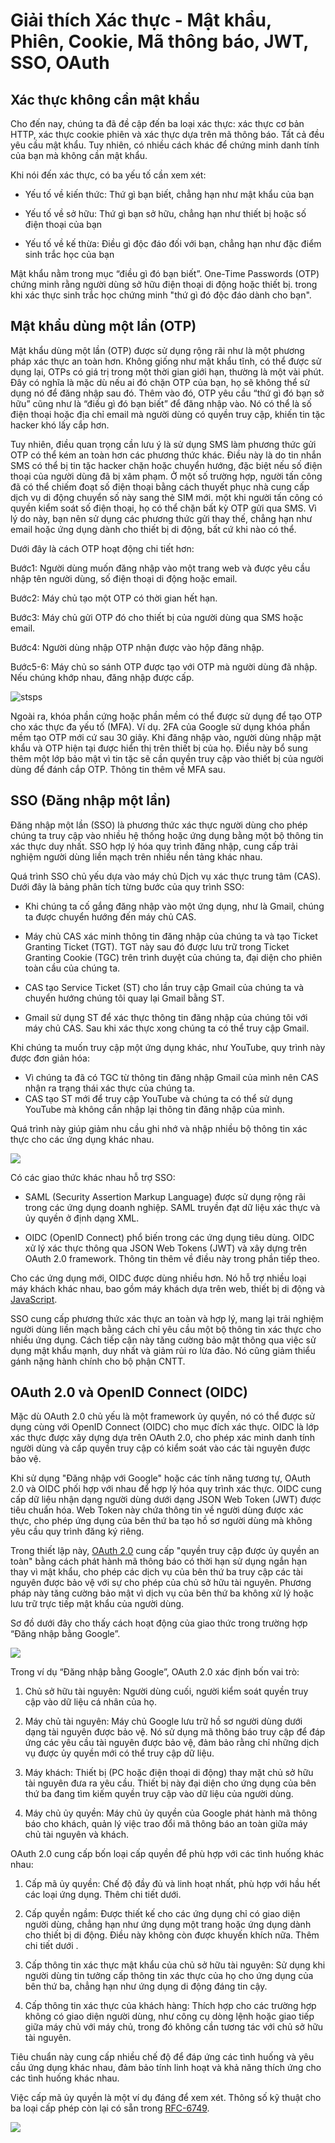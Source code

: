 # Giải thích Xác thực - Mật khẩu, Phiên, Cookie, Mã thông báo, JWT, SSO, OAuth



## Xác thực không cần mật khẩu
Cho đến nay, chúng ta đã đề cập đến ba loại xác thực: xác thực cơ bản HTTP, xác thực cookie phiên và xác thực dựa trên mã thông báo. Tất cả đều yêu cầu mật khẩu. Tuy nhiên, có nhiều cách khác để chứng minh danh tính của bạn mà không cần mật khẩu.

Khi nói đến xác thực, có ba yếu tố cần xem xét:

 - Yếu tố về kiến thức: Thứ gì bạn biết, chẳng hạn như mật khẩu của bạn

 - Yếu tố về sở hữu: Thứ gì bạn sở hữu, chẳng hạn như thiết bị hoặc số điện thoại của bạn

 - Yếu tố về kế thừa: Điều gì độc đáo đối với bạn, chẳng hạn như đặc điểm sinh trắc học của bạn

Mật khẩu nằm trong mục “điều gì đó bạn biết”. One-Time Passwords (OTP) chứng minh rằng người dùng sở hữu điện thoại di động hoặc thiết bị. trong khi xác thực sinh trắc học chứng minh "thứ gì đó độc đáo dành cho bạn".



## Mật khẩu dùng một lần (OTP)
Mật khẩu dùng một lần (OTP) được sử dụng rộng rãi như là một phương pháp xác thực an toàn hơn. Không giống như mật khẩu tĩnh, có thể được sử dụng lại, OTPs có giá trị trong một thời gian giới hạn, thường là một vài phút. Đây có nghĩa là mặc dù nếu ai đó chặn OTP của bạn, họ sẽ không thể sử dụng nó để đăng nhập sau đó. Thêm vào đó, OTP yêu cầu “thứ gì đó bạn sở hữu” cũng như là “điều gì đó bạn biết” để đăng nhập vào. Nó có thể là số điện thoại hoặc địa chỉ email mà người dùng có quyền truy cập, khiến tin tặc hacker khó lấy cắp hơn.

Tuy nhiên, điều quan trọng cần lưu ý là sử dụng SMS làm phương thức gửi OTP có thể kém an toàn hơn các phương thức khác. Điều này là do tin nhắn SMS có thể bị tin tặc hacker chặn hoặc chuyển hướng, đặc biệt nếu số điện thoại của người dùng đã bị xâm phạm. Ở một số trường hợp, người tấn công đã có thể chiếm đoạt số điện thoại bằng cách thuyết phục nhà cung cấp dịch vụ di động chuyển số này sang thẻ SIM mới. một khi người tấn công có quyền kiểm soát số điện thoại, họ có thể chặn bất kỳ OTP gửi qua SMS. Vì lý do này, bạn nên sử dụng các phương thức gửi thay thế, chẳng hạn như email hoặc ứng dụng dành cho thiết bị di động, bất cứ khi nào có thể.

Dưới đây là cách OTP hoạt động chi tiết hơn:

Bước1: Người dùng muốn đăng nhập vào một trang web và được yêu cầu nhập tên người dùng, số điện thoại di động hoặc email.

Bước2: Máy chủ tạo một OTP có thời gian hết hạn.

Bước3: Máy chủ gửi OTP đó cho thiết bị của người dùng qua SMS hoặc email.

Bước4: Người dùng nhập OTP nhận được vào hộp đăng nhập.

Bước5-6: Máy chủ so sánh OTP được tạo với OTP mà người dùng đã nhập. Nếu chúng khớp nhau, đăng nhập được cấp.

![stsps](https://substackcdn.com/image/fetch/w_1456,c_limit,f_webp,q_auto:good,fl_progressive:steep/https%3A%2F%2Fsubstack-post-media.s3.amazonaws.com%2Fpublic%2Fimages%2Fb27865df-e833-47c8-9340-cba5510a90a0_1600x1069.png)

Ngoài ra, khóa phần cứng hoặc phần mềm có thể được sử dụng để tạo OTP cho xác thực đa yếu tố (MFA). Ví dụ. 2FA của Google sử dụng khóa phần mềm tạo OTP mới cứ sau 30 giây. Khi đăng nhập vào, người dùng nhập mật khẩu và OTP hiện tại được hiển thị trên thiết bị của họ. Điều này bổ sung thêm một lớp bảo mật vì tin tặc sẽ cần quyền truy cập vào thiết bị của người dùng để đánh cắp OTP. Thông tin thêm về MFA sau.



## SSO (Đăng nhập một lần)
Đăng nhập một lần (SSO) là phương thức xác thực người dùng cho phép chúng ta truy cập vào nhiều hệ thống hoặc ứng dụng bằng một bộ thông tin xác thực duy nhất. SSO hợp lý hóa quy trình đăng nhập, cung cấp trải nghiệm người dùng liền mạch trên nhiều nền tảng khác nhau.

Quá trình SSO chủ yếu dựa vào máy chủ Dịch vụ xác thực trung tâm (CAS). Dưới đây là bảng phân tích từng bước của quy trình SSO:

 - Khi chúng ta cố gắng đăng nhập vào một ứng dụng, như là Gmail, chúng ta được chuyển hướng đến máy chủ CAS.

 - Máy chủ CAS xác minh thông tin đăng nhập của chúng ta và tạo Ticket Granting Ticket (TGT). TGT này sau đó được lưu trữ trong Ticket Granting Cookie (TGC) trên trình duyệt của chúng ta, đại diện cho phiên toàn cầu của chúng ta.

 - CAS tạo Service Ticket (ST) cho lần truy cập Gmail của chúng ta và chuyển hướng chúng tôi quay lại Gmail bằng ST.

 - Gmail sử dụng ST để xác thực thông tin đăng nhập của chúng tôi với máy chủ CAS. Sau khi xác thực xong chúng ta có thể truy cập Gmail.

Khi chúng ta muốn truy cập một ứng dụng khác, như YouTube, quy trình này được đơn giản hóa:

- Vì chúng ta đã có TGC từ thông tin đăng nhập Gmail của mình nên CAS nhận ra trạng thái xác thực của chúng ta.
- CAS tạo ST mới để truy cập YouTube và chúng ta có thể sử dụng YouTube mà không cần nhập lại thông tin đăng nhập của mình.

Quá trình này giúp giảm nhu cầu ghi nhớ và nhập nhiều bộ thông tin xác thực cho các ứng dụng khác nhau.

![](https://substackcdn.com/image/fetch/f_auto,q_auto:good,fl_progressive:steep/https%3A%2F%2Fsubstack-post-media.s3.amazonaws.com%2Fpublic%2Fimages%2Fff52780c-e94e-4d80-a083-7c9cbead8b6f_1600x1473.png)

Có các giao thức khác nhau hỗ trợ SSO:

 - SAML (Security Assertion Markup Language) được sử dụng rộng rãi trong các ứng dụng doanh nghiệp. SAML truyền đạt dữ liệu xác thực và ủy quyền ở định dạng XML.

 - OIDC (OpenID Connect) phổ biến trong các ứng dụng tiêu dùng. OIDC xử lý xác thực thông qua JSON Web Tokens (JWT) và xây dựng trên OAuth 2.0 framework. Thông tin thêm về điều này trong phần tiếp theo.

Cho các ứng dụng mới, OIDC được dùng nhiều hơn. Nó hỗ trợ nhiều loại máy khách khác nhau, bao gồm máy khách dựa trên web, thiết bị di động và [JavaScript](https://openid.net/developers/how-connect-works/).

SSO cung cấp phương thức xác thực an toàn và hợp lý, mang lại trải nghiệm người dùng liền mạch bằng cách chỉ yêu cầu một bộ thông tin xác thực cho nhiều ứng dụng. Cách tiếp cận này tăng cường bảo mật thông qua việc sử dụng mật khẩu mạnh, duy nhất và giảm rủi ro lừa đảo. Nó cũng giảm thiểu gánh nặng hành chính cho bộ phận CNTT.



## OAuth 2.0 và OpenID Connect (OIDC)
​Mặc dù OAuth 2.0 chủ yếu là một framework ủy quyền, nó có thể được sử dụng cùng với OpenID Connect (OIDC) cho mục đích xác thực. OIDC là lớp xác thực được xây dựng dựa trên OAuth 2.0, cho phép xác minh danh tính người dùng và cấp quyền truy cập có kiểm soát vào các tài nguyên được bảo vệ.

Khi sử dụng "Đăng nhập với Google" hoặc các tính năng tương tự, OAuth 2.0 và OIDC phối hợp với nhau để hợp lý hóa quy trình xác thực. OIDC cung cấp dữ liệu nhận dạng người dùng dưới dạng JSON Web Token (JWT) được tiêu chuẩn hóa. Web Token này chứa thông tin về người dùng được xác thực, cho phép ứng dụng của bên thứ ba tạo hồ sơ người dùng mà không yêu cầu quy trình đăng ký riêng.

Trong thiết lập này, [OAuth 2.0](https://oauth.net/2/) cung cấp "quyền truy cập được ủy quyền an toàn" bằng cách phát hành mã thông báo có thời hạn sử dụng ngắn hạn thay vì mật khẩu, cho phép các dịch vụ của bên thứ ba truy cập các tài nguyên được bảo vệ với sự cho phép của chủ sở hữu tài nguyên. Phương pháp này tăng cường bảo mật vì dịch vụ của bên thứ ba không xử lý hoặc lưu trữ trực tiếp mật khẩu của người dùng.

Sơ đồ dưới đây cho thấy cách hoạt động của giao thức trong trường hợp “Đăng nhập bằng Google”.

![](https://substackcdn.com/image/fetch/f_auto,q_auto:good,fl_progressive:steep/https%3A%2F%2Fsubstack-post-media.s3.amazonaws.com%2Fpublic%2Fimages%2F75a1f3e9-7bad-410a-b059-66ccd6189f6b_1600x998.png)

Trong ví dụ “Đăng nhập bằng Google”, OAuth 2.0 xác định bốn vai trò:

1. Chủ sở hữu tài nguyên: Người dùng cuối, người kiểm soát quyền truy cập vào dữ liệu cá nhân của họ.

2. Máy chủ tài nguyên: Máy chủ Google lưu trữ hồ sơ người dùng dưới dạng tài nguyên được bảo vệ. Nó sử dụng mã thông báo truy cập để đáp ứng các yêu cầu tài nguyên được bảo vệ, đảm bảo rằng chỉ những dịch vụ được ủy quyền mới có thể truy cập dữ liệu.

3. Máy khách: Thiết bị (PC hoặc điện thoại di động) thay mặt chủ sở hữu tài nguyên đưa ra yêu cầu. Thiết bị này đại diện cho ứng dụng của bên thứ ba đang tìm kiếm quyền truy cập vào dữ liệu của người dùng.

4. Máy chủ ủy quyền: Máy chủ ủy quyền của Google phát hành mã thông báo cho khách, quản lý việc trao đổi mã thông báo an toàn giữa máy chủ tài nguyên và khách.

OAuth 2.0 cung cấp bốn loại cấp quyền để phù hợp với các tình huống khác nhau:

1. Cấp mã ủy quyền: Chế độ đầy đủ và linh hoạt nhất, phù hợp với hầu hết các loại ứng dụng. Thêm chi tiết dưới.

2. Cấp quyền ngầm: Được thiết kế cho các ứng dụng chỉ có giao diện người dùng, chẳng hạn như ứng dụng một trang hoặc ứng dụng dành cho thiết bị di động. Điều này không còn được khuyến khích nữa. Thêm chi tiết dưới .

3. Cấp thông tin xác thực mật khẩu của chủ sở hữu tài nguyên: Sử dụng khi người dùng tin tưởng cấp thông tin xác thực của họ cho ứng dụng của bên thứ ba, chẳng hạn như ứng dụng di động đáng tin cậy.

4. Cấp thông tin xác thực của khách hàng: Thích hợp cho các trường hợp không có giao diện người dùng, như công cụ dòng lệnh hoặc giao tiếp giữa máy chủ với máy chủ, trong đó không cần tương tác với chủ sở hữu tài nguyên.

Tiêu chuẩn này cung cấp nhiều chế độ để đáp ứng các tình huống và yêu cầu ứng dụng khác nhau, đảm bảo tính linh hoạt và khả năng thích ứng cho các tình huống khác nhau.

Việc cấp mã ủy quyền là một ví dụ đáng để xem xét. Thông số kỹ thuật cho ba loại cấp phép còn lại có sẵn trong [RFC-6749](https://www.rfc-editor.org/rfc/rfc6749).

![](https://substackcdn.com/image/fetch/w_1456,c_limit,f_webp,q_auto:good,fl_progressive:steep/https%3A%2F%2Fsubstack-post-media.s3.amazonaws.com%2Fpublic%2Fimages%2Fce0b4f94-1fae-4d70-a71e-1f82ef93220c_1600x1257.png)